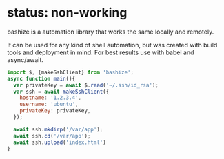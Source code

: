 # status: non-working

bashize is a automation library that works the same locally and remotely.

It can be used for any kind of shell automation, but was created with build
tools and deployment in mind. For best results use with babel and async/await.

```js
import $, {makeSshClient} from 'bashize';
async function main(){
  var privateKey = await $.read('~/.ssh/id_rsa');
  var ssh = await makeSshClient({
    hostname: '1.2.3.4',
    username: 'ubuntu',
    privateKey: privateKey,
  });

  await ssh.mkdirp('/var/app');
  await ssh.cd('/var/app');
  await ssh.upload('index.html')
}
```
